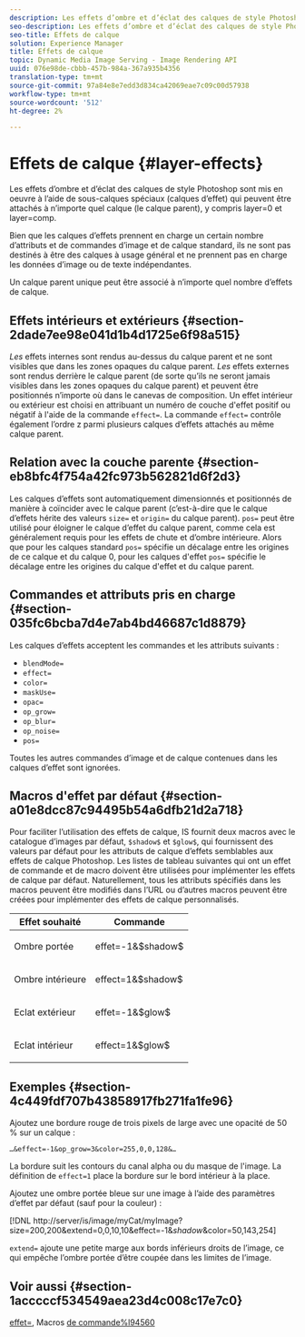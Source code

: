 ```yaml
---
description: Les effets d’ombre et d’éclat des calques de style Photoshop sont mis en oeuvre à l’aide de sous-calques spéciaux (calques d’effet) qui peuvent être attachés à n’importe quel calque (le calque parent), y compris layer=0 et layer=comp.
seo-description: Les effets d’ombre et d’éclat des calques de style Photoshop sont mis en oeuvre à l’aide de sous-calques spéciaux (calques d’effet) qui peuvent être attachés à n’importe quel calque (le calque parent), y compris layer=0 et layer=comp.
seo-title: Effets de calque
solution: Experience Manager
title: Effets de calque
topic: Dynamic Media Image Serving - Image Rendering API
uuid: 076e98de-cbbb-457b-984a-367a935b4356
translation-type: tm+mt
source-git-commit: 97a84e8e7edd3d834ca42069eae7c09c00d57938
workflow-type: tm+mt
source-wordcount: '512'
ht-degree: 2%

---
```



# Effets de calque {#layer-effects}

Les effets d’ombre et d’éclat des calques de style Photoshop sont mis en oeuvre à l’aide de sous-calques spéciaux (calques d’effet) qui peuvent être attachés à n’importe quel calque (le calque parent), y compris layer=0 et layer=comp.

Bien que les calques d’effets prennent en charge un certain nombre d’attributs et de commandes d’image et de calque standard, ils ne sont pas destinés à être des calques à usage général et ne prennent pas en charge les données d’image ou de texte indépendantes.

Un calque parent unique peut être associé à n’importe quel nombre d’effets de calque.

## Effets intérieurs et extérieurs {#section-2dade7ee98e041d1b4d1725e6f98a515}

*Les* effets internes sont rendus au-dessus du calque parent et ne sont visibles que dans les zones opaques du calque parent. *Les* effets externes sont rendus derrière le calque parent (de sorte qu’ils ne seront jamais visibles dans les zones opaques du calque parent) et peuvent être positionnés n’importe où dans le canevas de composition. Un effet intérieur ou extérieur est choisi en attribuant un numéro de couche d&#39;effet positif ou négatif à l&#39;aide de la commande `effect=`. La commande `effect=` contrôle également l’ordre z parmi plusieurs calques d’effets attachés au même calque parent.

## Relation avec la couche parente {#section-eb8bfc4f754a42fc973b562821d6f2d3}

Les calques d’effets sont automatiquement dimensionnés et positionnés de manière à coïncider avec le calque parent (c’est-à-dire que le calque d’effets hérite des valeurs `size=` et `origin=` du calque parent). `pos=` peut être utilisé pour éloigner le calque d’effet du calque parent, comme cela est généralement requis pour les effets de chute et d’ombre intérieure. Alors que pour les calques standard `pos=` spécifie un décalage entre les origines de ce calque et du calque 0, pour les calques d&#39;effet `pos=` spécifie le décalage entre les origines du calque d&#39;effet et du calque parent.

## Commandes et attributs pris en charge {#section-035fc6bcba7d4e7ab4bd46687c1d8879}

Les calques d’effets acceptent les commandes et les attributs suivants :

* `blendMode=`
* `effect=`
* `color=`
* `maskUse=`
* `opac=`
* `op_grow=`
* `op_blur=`
* `op_noise=`
* `pos=`

Toutes les autres commandes d’image et de calque contenues dans les calques d’effet sont ignorées.

## Macros d&#39;effet par défaut {#section-a01e8dcc87c94495b54a6dfb21d2a718}

Pour faciliter l’utilisation des effets de calque, IS fournit deux macros avec le catalogue d’images par défaut, `$shadow$` et `$glow$`, qui fournissent des valeurs par défaut pour les attributs de calque d’effets semblables aux effets de calque Photoshop. Les listes de tableau suivantes qui ont un effet de commande et de macro doivent être utilisées pour implémenter les effets de calque par défaut. Naturellement, tous les attributs spécifiés dans les macros peuvent être modifiés dans l’URL ou d’autres macros peuvent être créées pour implémenter des effets de calque personnalisés.

<table id="table_8089C41AD1F24223A58C7DD8F4DDF73C"> 
 <thead> 
  <tr> 
   <th class="entry"> <b> Effet souhaité</b> </th> 
   <th class="entry"> <b> Commande</b> </th> 
  </tr> 
 </thead>
 <tbody> 
  <tr> 
   <td> <p> Ombre portée </p> </td> 
   <td> <p> <span class="codeph"> effet=-1&amp;$shadow$</span> </p> </td> 
  </tr> 
  <tr> 
   <td> <p> Ombre intérieure </p> </td> 
   <td> <p> <span class="codeph"> effect=1&amp;$shadow$</span> </p> </td> 
  </tr> 
  <tr> 
   <td> <p> Eclat extérieur </p> </td> 
   <td> <p> <span class="codeph"> effet=-1&amp;$glow$</span> </p> </td> 
  </tr> 
  <tr> 
   <td> <p> Eclat intérieur </p> </td> 
   <td> <p> <span class="codeph"> effect=1&amp;$glow$</span> </p> </td> 
  </tr> 
 </tbody> 
</table>

## Exemples {#section-4c449fdf707b43858917fb271fa1fe96}

Ajoutez une bordure rouge de trois pixels de large avec une opacité de 50 % sur un calque :

`…&effect=-1&op_grow=3&color=255,0,0,128&…`

La bordure suit les contours du canal alpha ou du masque de l&#39;image. La définition de `effect=1` place la bordure sur le bord intérieur à la place.

Ajoutez une ombre portée bleue sur une image à l’aide des paramètres d’effet par défaut (sauf pour la couleur) :

[!DNL http://server/is/image/myCat/myImage?size=200,200&extend=0,0,10,10&effect=-1&$shadow$&color=50,143,254]

`extend=` ajoute une petite marge aux bords inférieurs droits de l’image, ce qui empêche l’ombre portée d’être coupée dans les limites de l’image.

## Voir aussi {#section-1acccccf534549aea23d4c008c17e7c0}

[effet=](../../../../../is-api/http-ref/image-serving-api-ref/c-http-protocol-reference/c-command-reference/r-effect.md#reference-b1296c4afed047fb921bbc1e33752135), Macros  [de commande%l94560](../../../../../is-api/http-ref/image-serving-api-ref/c-http-protocol-reference/c-syntax-and-features/r-is-http-command-macros.md#reference-ea2a9571c65a46da83eca27d0013cbf9)
